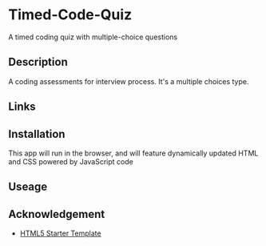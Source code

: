 # Timed-Code-Quiz
A timed coding quiz with multiple-choice questions

## Description
A coding assessments for interview process. It's a multiple choices type. 

## Links

## Installation
This app will run in the browser, and will feature dynamically updated HTML and CSS powered by JavaScript code

## Useage



## Acknowledgement

* [HTML5 Starter Template](https://gist.github.com/grevory/4613514)
